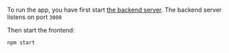To run the app, you have first start [the backend server](https://github.com/slim-hmidi/users-demo). The backend server listens on port `3000`

Then start the frontend:
```
npm start
```
